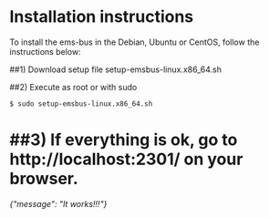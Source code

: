 Installation instructions
=====

To install the ems-bus in the Debian, Ubuntu or CentOS, follow the instructions below:


##1) Download setup file setup-emsbus-linux.x86_64.sh

##2) Execute as root or with sudo

```console
$ sudo setup-emsbus-linux.x86_64.sh
```

##3) If everything is ok, go to http://localhost:2301/ on your browser.
=====

*{"message": "It works!!!"}*


